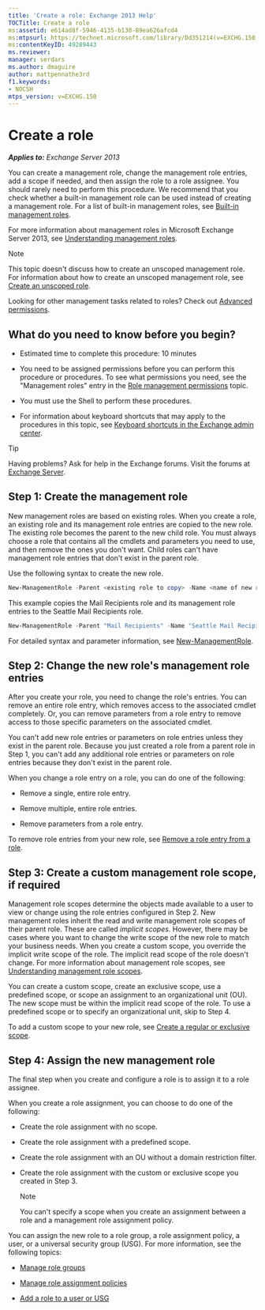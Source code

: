 ```yaml
---
title: 'Create a role: Exchange 2013 Help'
TOCTitle: Create a role
ms:assetid: e614ad8f-5946-4135-b130-89ea626afcd4
ms:mtpsurl: https://technet.microsoft.com/library/Dd351214(v=EXCHG.150)
ms:contentKeyID: 49289443
ms.reviewer: 
manager: serdars
ms.author: dmaguire
author: mattpennathe3rd
f1.keywords:
- NOCSH
mtps_version: v=EXCHG.150
---
```


# Create a role

_**Applies to:** Exchange Server 2013_

You can create a management role, change the management role entries, add a scope if needed, and then assign the role to a role assignee. You should rarely need to perform this procedure. We recommend that you check whether a built-in management role can be used instead of creating a management role. For a list of built-in management roles, see [Built-in management roles](built-in-management-roles-exchange-2013-help.md).

For more information about management roles in Microsoft Exchange Server 2013, see [Understanding management roles](understanding-management-roles-exchange-2013-help.md).

> [!NOTE]
> This topic doesn't discuss how to create an unscoped management role. For information about how to create an unscoped management role, see <A href="create-an-unscoped-role-exchange-2013-help.md">Create an unscoped role</A>.

Looking for other management tasks related to roles? Check out [Advanced permissions](advanced-permissions-exchange-2013-help.md).

## What do you need to know before you begin?

- Estimated time to complete this procedure: 10 minutes

- You need to be assigned permissions before you can perform this procedure or procedures. To see what permissions you need, see the "Management roles" entry in the [Role management permissions](role-management-permissions-exchange-2013-help.md) topic.

- You must use the Shell to perform these procedures.

- For information about keyboard shortcuts that may apply to the procedures in this topic, see [Keyboard shortcuts in the Exchange admin center](keyboard-shortcuts-in-the-exchange-admin-center-2013-help.md).

> [!TIP]
> Having problems? Ask for help in the Exchange forums. Visit the forums at [Exchange Server](https://go.microsoft.com/fwlink/p/?linkid=60612).

## Step 1: Create the management role

New management roles are based on existing roles. When you create a role, an existing role and its management role entries are copied to the new role. The existing role becomes the parent to the new child role. You must always choose a role that contains all the cmdlets and parameters you need to use, and then remove the ones you don't want. Child roles can't have management role entries that don't exist in the parent role.

Use the following syntax to create the new role.

```powershell
New-ManagementRole -Parent <existing role to copy> -Name <name of new role>
```

This example copies the Mail Recipients role and its management role entries to the Seattle Mail Recipients role.

```powershell
New-ManagementRole -Parent "Mail Recipients" -Name "Seattle Mail Recipients"
```

For detailed syntax and parameter information, see [New-ManagementRole](https://docs.microsoft.com/powershell/module/exchange/New-ManagementRole).

## Step 2: Change the new role's management role entries

After you create your role, you need to change the role's entries. You can remove an entire role entry, which removes access to the associated cmdlet completely. Or, you can remove parameters from a role entry to remove access to those specific parameters on the associated cmdlet.

You can't add new role entries or parameters on role entries unless they exist in the parent role. Because you just created a role from a parent role in Step 1, you can't add any additional role entries or parameters on role entries because they don't exist in the parent role.

When you change a role entry on a role, you can do one of the following:

- Remove a single, entire role entry.

- Remove multiple, entire role entries.

- Remove parameters from a role entry.

To remove role entries from your new role, see [Remove a role entry from a role](remove-a-role-entry-from-a-role-exchange-2013-help.md).

## Step 3: Create a custom management role scope, if required

Management role scopes determine the objects made available to a user to view or change using the role entries configured in Step 2. New management roles inherit the read and write management role scopes of their parent role. These are called *implicit scopes*. However, there may be cases where you want to change the write scope of the new role to match your business needs. When you create a custom scope, you override the implicit write scope of the role. The implicit read scope of the role doesn't change. For more information about management role scopes, see [Understanding management role scopes](understanding-management-role-scopes-exchange-2013-help.md).

You can create a custom scope, create an exclusive scope, use a predefined scope, or scope an assignment to an organizational unit (OU). The new scope must be within the implicit read scope of the role. To use a predefined scope or to specify an organizational unit, skip to Step 4.

To add a custom scope to your new role, see [Create a regular or exclusive scope](create-a-regular-or-exclusive-scope-exchange-2013-help.md).

## Step 4: Assign the new management role

The final step when you create and configure a role is to assign it to a role assignee.

When you create a role assignment, you can choose to do one of the following:

- Create the role assignment with no scope.

- Create the role assignment with a predefined scope.

- Create the role assignment with an OU without a domain restriction filter.

- Create the role assignment with the custom or exclusive scope you created in Step 3.

  > [!NOTE]
  > You can't specify a scope when you create an assignment between a role and a management role assignment policy.

You can assign the new role to a role group, a role assignment policy, a user, or a universal security group (USG). For more information, see the following topics:

- [Manage role groups](manage-role-groups-exchange-2013-help.md)

- [Manage role assignment policies](manage-role-assignment-policies-exchange-2013-help.md)

- [Add a role to a user or USG](add-a-role-to-a-user-or-usg-exchange-2013-help.md)
